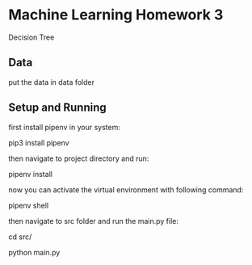 # Machine Learning Homework 3

Decision Tree

## Data

put the data in data folder

## Setup and Running

first install pipenv in your system:

pip3 install pipenv

then navigate to project directory and run:

pipenv install

now you can activate the virtual environment with following command:

pipenv shell

then navigate to src folder and run the main.py file:

cd src/

python main.py